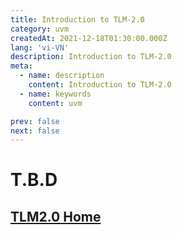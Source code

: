 ```yaml
---
title: Introduction to TLM-2.0
category: uvm
createdAt: 2021-12-18T01:30:00.000Z
lang: 'vi-VN'
description: Introduction to TLM-2.0
meta:
  - name: description
    content: Introduction to TLM-2.0
  - name: keywords
    content: uvm

prev: false
next: false
---
```


# T.B.D

## [TLM2.0 Home](/danh-muc/tlm2.md)

